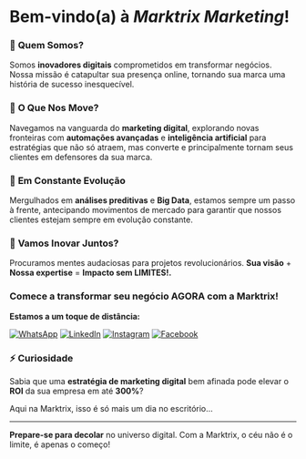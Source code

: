 # Bem-vindo(a) à *Marktrix Marketing*!

### 👋 **Quem Somos?**
Somos **inovadores digitais** comprometidos em transformar negócios. Nossa missão é catapultar sua presença online, tornando sua marca uma história de sucesso inesquecível.

### 👀 **O Que Nos Move?**
Navegamos na vanguarda do **marketing digital**, explorando novas fronteiras com **automações avançadas** e **inteligência artificial** para estratégias que não só atraem, mas converte e principalmente tornam seus clientes em defensores da sua marca.

### 🌱 **Em Constante Evolução**
Mergulhados em **análises preditivas** e **Big Data**, estamos sempre um passo à frente, antecipando movimentos de mercado para garantir que nossos clientes estejam sempre em evolução constante.

### 💞️ **Vamos Inovar Juntos?**
Procuramos mentes audaciosas para projetos revolucionários. **Sua visão** + **Nossa expertise** = **Impacto sem LIMITES!.**


### Comece a transformar seu negócio AGORA com a Marktrix! 

**Estamos a um toque de distância:**

[![WhatsApp](https://img.shields.io/badge/-Fale%20Conosco%20no%20WhatsApp-black?style=for-the-badge&logo=whatsapp)](https://wa.me/5545991119001)
[![LinkedIn](https://img.shields.io/badge/-Conecte--se%20no%20LinkedIn-black?style=for-the-badge&logo=linkedin)](https://linkedin.com/in/marktrix-marketing)
[![Instagram](https://img.shields.io/badge/-Siga%20no%20Instagram-black?style=for-the-badge&logo=instagram&logoColor=white)](https://www.instagram.com/marktrix.marketing)
[![Facebook](https://img.shields.io/badge/-Curta%20nossa%20página%20no%20Facebook-black?style=for-the-badge&logo=facebook&logoColor=white)](https://www.facebook.com/Marktrix.Mkt)



### ⚡ **Curiosidade**
Sabia que uma **estratégia de marketing digital** bem afinada pode elevar o **ROI** da sua empresa em até **300%**? 


Aqui na Marktrix, isso é só mais um dia no escritório...

---

**Prepare-se para decolar** no universo digital. Com a Marktrix, o céu não é o limite, é apenas o começo!
